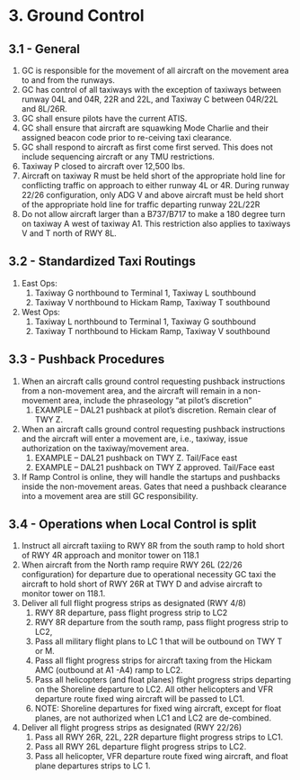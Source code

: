 # 3. Ground Control

## 3.1 - General

1. GC is responsible for the movement of all aircraft on the movement area to and from the runways.
2. GC has control of all taxiways with the exception of taxiways between runway 04L and 04R, 22R and 22L, and Taxiway C between 04R/22L and 8L/26R.
3. GC shall ensure pilots have the current ATIS.
4. GC shall ensure that aircraft are squawking Mode Charlie and their assigned beacon code prior to re-ceiving taxi clearance.
5. GC shall respond to aircraft as first come first served. This does not include sequencing aircraft or any TMU restrictions.
6. Taxiway P closed to aircraft over 12,500 lbs.
7. Aircraft on taxiway R must be held short of the appropriate hold line for conflicting traffic on approach to either runway 4L or 4R. During runway 22/26 configuration, only ADG V and above aircraft must be held short of the appropriate hold line for traffic departing runway 22L/22R
8. Do not allow aircraft larger than a B737/B717 to make a 180 degree turn on taxiway A west of taxiway A1. This restriction also applies to taxiways V and T north of RWY 8L.

## 3.2 - Standardized Taxi Routings

1. East Ops:
   1. Taxiway G northbound to Terminal 1, Taxiway L southbound
   2. Taxiway V northbound to Hickam Ramp, Taxiway T southbound
2. West Ops:
   1. Taxiway L northbound to Terminal 1, Taxiway G southbound
   2. Taxiway T northbound to Hickam Ramp, Taxiway V southbound

## 3.3 - Pushback Procedures

1. When an aircraft calls ground control requesting pushback instructions from a non-movement area, and the aircraft will remain in a non-movement area, include the phraseology “at pilot’s discretion”
   1. EXAMPLE – DAL21 pushback at pilot’s discretion. Remain clear of TWY Z.
2. When an aircraft calls ground control requesting pushback instructions and the aircraft will enter a movement are, i.e., taxiway, issue authorization on the taxiway/movement area.
   1. EXAMPLE – DAL21 pushback on TWY Z. Tail/Face east
   2. EXAMPLE – DAL21 pushback on TWY Z approved. Tail/Face east
3. If Ramp Control is online, they will handle the startups and pushbacks inside the non-movement areas. Gates that need a pushback clearance into a movement area are still GC responsibility.

## 3.4 - Operations when Local Control is split

1. Instruct all aircraft taxiing to RWY 8R from the south ramp to hold short of RWY 4R approach and monitor tower on 118.1
2. When aircraft from the North ramp require RWY 26L (22/26 configuration) for departure due to operational necessity GC taxi the aircraft to hold short of RWY 26R at TWY D and advise aircraft to monitor tower on 118.1.
3. Deliver all full flight progress strips as designated (RWY 4/8)
   1. RWY 8R departure, pass flight progress strip to LC2
   2. RWY 8R departure from the south ramp, pass flight progress strip to LC2,
   3. Pass all military flight plans to LC 1 that will be outbound on TWY T or M.
   4. Pass all flight progress strips for aircraft taxing from the Hickam AMC (outbound at A1 -A4) ramp to LC2.
   5. Pass all helicopters (and float planes) flight progress strips departing on the Shoreline departure to LC2. All other helicopters and VFR departure route fixed wing aircraft will be passed to LC1.
   6. NOTE: Shoreline departures for fixed wing aircraft, except for float planes, are not authorized when LC1 and LC2 are de-combined.
4. Deliver all flight progress strips as designated (RWY 22/26)
   1. Pass all RWY 26R, 22L, 22R departure flight progress strips to LC1.
   2. Pass all RWY 26L departure flight progress strips to LC2.
   3. Pass all helicopter, VFR departure route fixed wing aircraft, and float plane departures strips to LC 1.